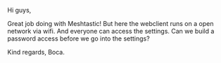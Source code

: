 Hi guys,

Great job doing with Meshtastic!
But here the webclient runs on a open network via wifi.
And everyone can access the settings.
Can we build a password access before we go into the settings?

Kind regards,
Boca.
